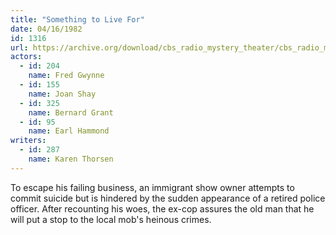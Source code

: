 ```yaml
---
title: "Something to Live For"
date: 04/16/1982
id: 1316
url: https://archive.org/download/cbs_radio_mystery_theater/cbs_radio_mystery_theater-1301-1350.zip/cbs_radio_mystery_theater-1301-1350%2Fcbsrmt_1316_something_to_live_for.mp3
actors:  
  - id: 204
    name: Fred Gwynne  
  - id: 155
    name: Joan Shay  
  - id: 325
    name: Bernard Grant  
  - id: 95
    name: Earl Hammond
writers:  
  - id: 287
    name: Karen Thorsen
---
```

To escape his failing business, an immigrant show owner attempts to commit suicide but is hindered by the sudden appearance of a retired police officer. After recounting his woes, the ex-cop assures the old man that he will put a stop to the local mob's heinous crimes.